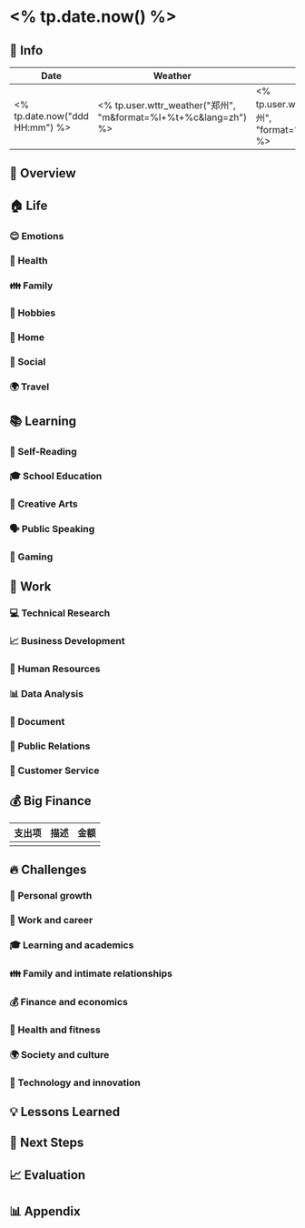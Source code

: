# <% tp.date.now() %>

## 📆 Info

| Date           | Weather      | Moon |
| -------------- | ------------ | ---- |
| <% tp.date.now("ddd HH:mm") %> | <% tp.user.wttr_weather("郑州", "m&format=%l+%t+%c&lang=zh") %> | <% tp.user.wttr_weather("郑州", "format=%m&lang=zh") %> |

## 🌟 Overview

## 🏠 Life

### 😊 Emotions

### 🍎 Health

### 👪 Family

### 🎨 Hobbies

### 🏡 Home

### 🌈 Social

### 🌍 Travel

## 📚 Learning

### 📖 Self-Reading

### 🎓 School Education

### 🎨 Creative Arts

### 🗣️ Public Speaking

### 🎲 Gaming

## 💼 Work

### 💻 Technical Research

### 📈 Business Development

### 🏦 Human Resources

### 📊 Data Analysis

### 📝 Document

### 📢 Public Relations

### 📩 Customer Service

## 💰 Big Finance

| 支出项 | 描述   | 金额   |
| ----- | ------ | ------ |
|  |  |  |

## 🔥 Challenges

### 🌱 Personal growth

### 💼 Work and career

### 🎓 Learning and academics

### 👪 Family and intimate relationships

### 💰 Finance and economics

### 🍎 Health and fitness

### 🌍 Society and culture

### 🚀 Technology and innovation

## 💡 Lessons Learned

## 👊 Next Steps

## 📈 Evaluation

## 📊 Appendix
